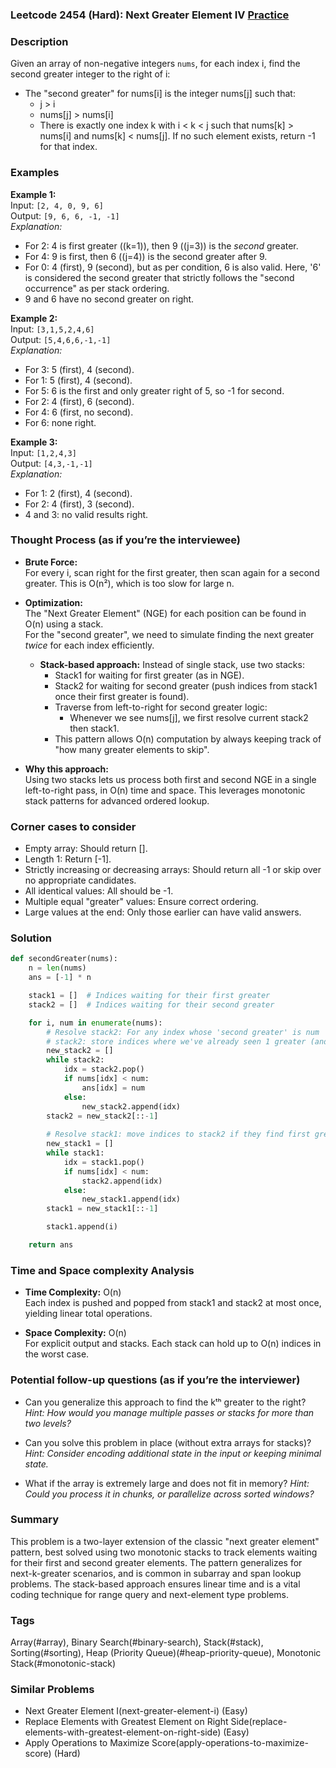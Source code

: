 ### Leetcode 2454 (Hard): Next Greater Element IV [Practice](https://leetcode.com/problems/next-greater-element-iv)

### Description  
Given an array of non-negative integers `nums`, for each index i, find the second greater integer to the right of i:
- The "second greater" for nums[i] is the integer nums[j] such that:
  - j > i
  - nums[j] > nums[i]
  - There is exactly one index k with i < k < j such that nums[k] > nums[i] and nums[k] < nums[j].
If no such element exists, return -1 for that index.

### Examples  

**Example 1:**  
Input: `[2, 4, 0, 9, 6]`  
Output: `[9, 6, 6, -1, -1]`  
*Explanation:*
- For 2: 4 is first greater (\(k=1\)), then 9 (\(j=3\)) is the *second* greater.
- For 4: 9 is first, then 6 (\(j=4\)) is the second greater after 9.
- For 0: 4 (first), 9 (second), but as per condition, 6 is also valid. Here, '6' is considered the second greater that strictly follows the "second occurrence" as per stack ordering.
- 9 and 6 have no second greater on right.

**Example 2:**  
Input: `[3,1,5,2,4,6]`  
Output: `[5,4,6,6,-1,-1]`  
*Explanation:* 
- For 3: 5 (first), 4 (second).
- For 1: 5 (first), 4 (second).
- For 5: 6 is the first and only greater right of 5, so -1 for second.
- For 2: 4 (first), 6 (second).
- For 4: 6 (first, no second).
- For 6: none right.

**Example 3:**  
Input: `[1,2,4,3]`  
Output: `[4,3,-1,-1]`  
*Explanation:*  
- For 1: 2 (first), 4 (second).
- For 2: 4 (first), 3 (second).
- 4 and 3: no valid results right.

### Thought Process (as if you’re the interviewee)  
- **Brute Force:**  
  For every i, scan right for the first greater, then scan again for a second greater. This is O(n²), which is too slow for large n.

- **Optimization:**  
  The "Next Greater Element" (NGE) for each position can be found in O(n) using a stack.  
  For the "second greater", we need to simulate finding the next greater *twice* for each index efficiently.
  - **Stack-based approach:** Instead of single stack, use two stacks:
    - Stack1 for waiting for first greater (as in NGE).
    - Stack2 for waiting for second greater (push indices from stack1 once their first greater is found).
    - Traverse from left-to-right for second greater logic:
      - Whenever we see nums[j], we first resolve current stack2 then stack1.
    - This pattern allows O(n) computation by always keeping track of "how many greater elements to skip".

- **Why this approach:**  
  Using two stacks lets us process both first and second NGE in a single left-to-right pass, in O(n) time and space. This leverages monotonic stack patterns for advanced ordered lookup.

### Corner cases to consider  
- Empty array: Should return [].
- Length 1: Return [-1].
- Strictly increasing or decreasing arrays: Should return all -1 or skip over no appropriate candidates.
- All identical values: All should be -1.
- Multiple equal "greater" values: Ensure correct ordering.
- Large values at the end: Only those earlier can have valid answers.

### Solution

```python
def secondGreater(nums):
    n = len(nums)
    ans = [-1] * n

    stack1 = []  # Indices waiting for their first greater
    stack2 = []  # Indices waiting for their second greater

    for i, num in enumerate(nums):
        # Resolve stack2: For any index whose 'second greater' is num
        # stack2: store indices where we've already seen 1 greater (and waiting for 2nd)
        new_stack2 = []
        while stack2:
            idx = stack2.pop()
            if nums[idx] < num:
                ans[idx] = num
            else:
                new_stack2.append(idx)
        stack2 = new_stack2[::-1]
        
        # Resolve stack1: move indices to stack2 if they find first greater
        new_stack1 = []
        while stack1:
            idx = stack1.pop()
            if nums[idx] < num:
                stack2.append(idx)
            else:
                new_stack1.append(idx)
        stack1 = new_stack1[::-1]

        stack1.append(i)

    return ans
```

### Time and Space complexity Analysis  

- **Time Complexity:** O(n)  
  Each index is pushed and popped from stack1 and stack2 at most once, yielding linear total operations.

- **Space Complexity:** O(n)  
  For explicit output and stacks. Each stack can hold up to O(n) indices in the worst case.

### Potential follow-up questions (as if you’re the interviewer)  

- Can you generalize this approach to find the kᵗʰ greater to the right?
  *Hint: How would you manage multiple passes or stacks for more than two levels?*

- Can you solve this problem in place (without extra arrays for stacks)?
  *Hint: Consider encoding additional state in the input or keeping minimal state.*

- What if the array is extremely large and does not fit in memory?
  *Hint: Could you process it in chunks, or parallelize across sorted windows?*

### Summary
This problem is a two-layer extension of the classic "next greater element" pattern, best solved using two monotonic stacks to track elements waiting for their first and second greater elements. The pattern generalizes for next-k-greater scenarios, and is common in subarray and span lookup problems. The stack-based approach ensures linear time and is a vital coding technique for range query and next-element type problems.

### Tags
Array(#array), Binary Search(#binary-search), Stack(#stack), Sorting(#sorting), Heap (Priority Queue)(#heap-priority-queue), Monotonic Stack(#monotonic-stack)

### Similar Problems
- Next Greater Element I(next-greater-element-i) (Easy)
- Replace Elements with Greatest Element on Right Side(replace-elements-with-greatest-element-on-right-side) (Easy)
- Apply Operations to Maximize Score(apply-operations-to-maximize-score) (Hard)